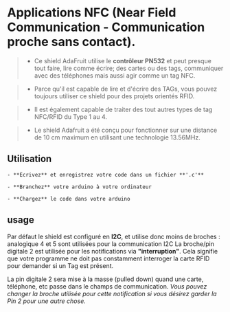 # Applications NFC (Near Field Communication - Communication proche sans contact).
>    - Ce shield AdaFruit utilise le **contrôleur PN532** et peut presque tout faire, lire comme écrire; des cartes ou des tags, communiquer avec des téléphones mais aussi agir comme un tag NFC.

>    - Parce qu'il est capable de lire et d'écrire des TAGs, vous pouvez toujours utiliser ce shield pour des projets orientés RFID.

>    - Il est également capable de traiter des tout autres types de tag NFC/RFID du Type 1 au 4.

>    - Le shield Adafruit a été conçu pour fonctionner sur une distance de 10 cm maximum en utilisant une technologie 13.56MHz.

## Utilisation

    - **Ecrivez** et enregistrez votre code dans un fichier **'.c'**

    - **Branchez** votre arduino à votre ordinateur

    - **Chargez** le code dans votre arduino

## usage

Par défaut le shield est configuré en **I2C**, et utilise donc moins de broches :
analogique 4 et 5 sont utilisées pour la communication I2C
La broche/pin digitale 2 est utilisée pour les notifications via **"interruption"**.
Cela signifie que votre programme ne doit pas constamment interroger
la carte RFID pour demander si un Tag est présent.

La pin digitale 2 sera mise à la masse (pulled down) quand une carte,
téléphone, etc passe dans le champs de communication.
*Vous pouvez changer la broche utilisée pour cette notification
si vous désirez garder la Pin 2 pour une autre chose.*
